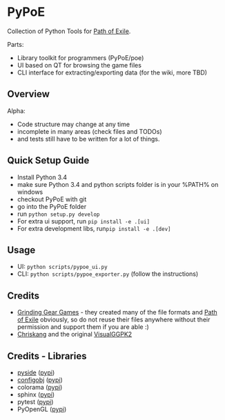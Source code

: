 PyPoE
========
Collection of Python Tools for [Path of Exile](https://www.pathofexile.com/).

Parts:
* Library toolkit for programmers (PyPoE/poe)
* UI based on QT for browsing the game files
* CLI interface for extracting/exporting data (for the wiki, more TBD)

Overview
--------
Alpha:
* Code structure may change at any time
* incomplete in many areas (check files and TODOs)
* and tests still have to be written for a lot of things.

Quick Setup Guide
--------

* Install Python 3.4
* make sure Python 3.4 and python scripts folder is in your %PATH% on windows
* checkout PyPoE with git
* go into the PyPoE folder
* run ```python setup.py develop ```
* For extra ui support,  run ```pip install -e .[ui]```
* For extra development libs, run```pip install -e .[dev]```

Usage
--------
* UI: ```python scripts/pypoe_ui.py```
* CLI: ```python scripts/pypoe_exporter.py``` (follow the instructions)

Credits
--------
* [Grinding Gear Games](http://www.grindinggear.com/) - they created many of the file formats and [Path of Exile](https://www.pathofexile.com/) obviously, so do not reuse their files anywhere without their permission and support them if you are able :)
* [Chriskang](http://pathofexile.gamepedia.com/User:Chriskang) and the original [VisualGGPK2](http://pathofexile.gamepedia.com/User:Chriskang/VisualGGPK2)

Credits - Libraries
-------
* [pyside](https://wiki.qt.io/Category:LanguageBindings::PySide) ([pypi](https://pypi.python.org/pypi/PySide))
* [configobj](http://www.voidspace.org.uk/python/configobj.html) ([pypi](https://pypi.python.org/pypi/configobj))
* colorama ([pypi](https://pypi.python.org/pypi/colorama))
* sphinx ([pypi](https://pypi.python.org/pypi/sphinx))
* pytest ([pypi](https://pypi.python.org/pypi/pytest))
* PyOpenGL ([pypi](https://pypi.python.org/pypi/PyOpenGL))
